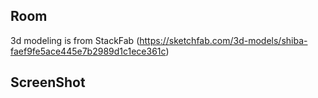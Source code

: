 ## Room ##
3d modeling is from StackFab (https://sketchfab.com/3d-models/shiba-faef9fe5ace445e7b2989d1c1ece361c)

## ScreenShot

